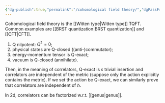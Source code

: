 ```yaml
---
{"dg-publish":true,"permalink":"/cohomological field theory/","dgPassFrontmatter":true,"created":"2024-11-24T14:26:35.033+01:00","updated":"2024-12-15T15:55:15.043+01:00"}
---
```



Cohomological field theory is the [[Witten type\|Witten type]] TQFT. Common examples are [[BRST quantization\|BRST quantization]] and [[CFT\|CFT]].
1. Q nilpotent: $Q^{2}=0$;
2. physical states are Q-closed ((anti-)commutator);
3. energy-momentum tensor is Q-exact;
4. vacuum is Q-closed (annihilate).

Then, in the meaning of correlators, Q-exact is s trivial insertion and correlators are independent of the metric (suppose only the action explicitly contains the metric). If we set the action be Q-exact, we can similarly prove that correlators are independent of $\hbar$. 

In 2d, correlators can be factorized w.r.t. [[genus\|genus]].